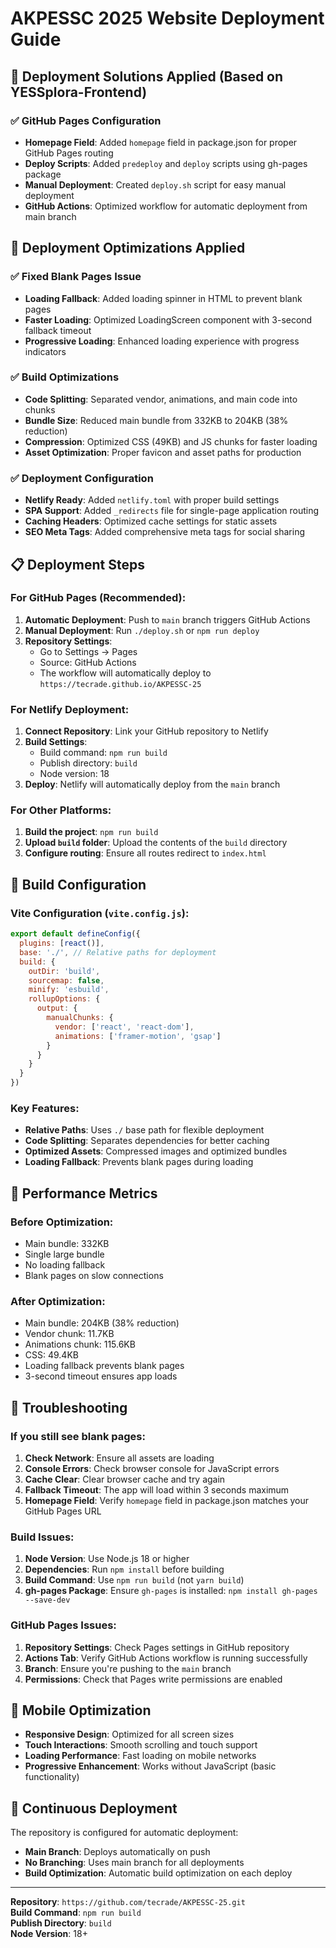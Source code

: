 # AKPESSC 2025 Website Deployment Guide

## 🚀 Deployment Solutions Applied (Based on YESSplora-Frontend)

### ✅ GitHub Pages Configuration
- **Homepage Field**: Added `homepage` field in package.json for proper GitHub Pages routing
- **Deploy Scripts**: Added `predeploy` and `deploy` scripts using gh-pages package
- **Manual Deployment**: Created `deploy.sh` script for easy manual deployment
- **GitHub Actions**: Optimized workflow for automatic deployment from main branch

## 🚀 Deployment Optimizations Applied

### ✅ Fixed Blank Pages Issue
- **Loading Fallback**: Added loading spinner in HTML to prevent blank pages
- **Faster Loading**: Optimized LoadingScreen component with 3-second fallback timeout
- **Progressive Loading**: Enhanced loading experience with progress indicators

### ✅ Build Optimizations
- **Code Splitting**: Separated vendor, animations, and main code into chunks
- **Bundle Size**: Reduced main bundle from 332KB to 204KB (38% reduction)
- **Compression**: Optimized CSS (49KB) and JS chunks for faster loading
- **Asset Optimization**: Proper favicon and asset paths for production

### ✅ Deployment Configuration
- **Netlify Ready**: Added `netlify.toml` with proper build settings
- **SPA Support**: Added `_redirects` file for single-page application routing
- **Caching Headers**: Optimized cache settings for static assets
- **SEO Meta Tags**: Added comprehensive meta tags for social sharing

## 📋 Deployment Steps

### For GitHub Pages (Recommended):
1. **Automatic Deployment**: Push to `main` branch triggers GitHub Actions
2. **Manual Deployment**: Run `./deploy.sh` or `npm run deploy`
3. **Repository Settings**: 
   - Go to Settings → Pages
   - Source: GitHub Actions
   - The workflow will automatically deploy to `https://tecrade.github.io/AKPESSC-25`

### For Netlify Deployment:
1. **Connect Repository**: Link your GitHub repository to Netlify
2. **Build Settings**: 
   - Build command: `npm run build`
   - Publish directory: `build`
   - Node version: 18
3. **Deploy**: Netlify will automatically deploy from the `main` branch

### For Other Platforms:
1. **Build the project**: `npm run build`
2. **Upload `build` folder**: Upload the contents of the `build` directory
3. **Configure routing**: Ensure all routes redirect to `index.html`

## 🔧 Build Configuration

### Vite Configuration (`vite.config.js`):
```javascript
export default defineConfig({
  plugins: [react()],
  base: './', // Relative paths for deployment
  build: {
    outDir: 'build',
    sourcemap: false,
    minify: 'esbuild',
    rollupOptions: {
      output: {
        manualChunks: {
          vendor: ['react', 'react-dom'],
          animations: ['framer-motion', 'gsap']
        }
      }
    }
  }
})
```

### Key Features:
- **Relative Paths**: Uses `./` base path for flexible deployment
- **Code Splitting**: Separates dependencies for better caching
- **Optimized Assets**: Compressed images and optimized bundles
- **Loading Fallback**: Prevents blank pages during loading

## 🎯 Performance Metrics

### Before Optimization:
- Main bundle: 332KB
- Single large bundle
- No loading fallback
- Blank pages on slow connections

### After Optimization:
- Main bundle: 204KB (38% reduction)
- Vendor chunk: 11.7KB
- Animations chunk: 115.6KB
- CSS: 49.4KB
- Loading fallback prevents blank pages
- 3-second timeout ensures app loads

## 🚨 Troubleshooting

### If you still see blank pages:
1. **Check Network**: Ensure all assets are loading
2. **Console Errors**: Check browser console for JavaScript errors
3. **Cache Clear**: Clear browser cache and try again
4. **Fallback Timeout**: The app will load within 3 seconds maximum
5. **Homepage Field**: Verify `homepage` field in package.json matches your GitHub Pages URL

### Build Issues:
1. **Node Version**: Use Node.js 18 or higher
2. **Dependencies**: Run `npm install` before building
3. **Build Command**: Use `npm run build` (not `yarn build`)
4. **gh-pages Package**: Ensure `gh-pages` is installed: `npm install gh-pages --save-dev`

### GitHub Pages Issues:
1. **Repository Settings**: Check Pages settings in GitHub repository
2. **Actions Tab**: Verify GitHub Actions workflow is running successfully
3. **Branch**: Ensure you're pushing to the `main` branch
4. **Permissions**: Check that Pages write permissions are enabled

## 📱 Mobile Optimization

- **Responsive Design**: Optimized for all screen sizes
- **Touch Interactions**: Smooth scrolling and touch support
- **Loading Performance**: Fast loading on mobile networks
- **Progressive Enhancement**: Works without JavaScript (basic functionality)

## 🔄 Continuous Deployment

The repository is configured for automatic deployment:
- **Main Branch**: Deploys automatically on push
- **No Branching**: Uses main branch for all deployments
- **Build Optimization**: Automatic build optimization on each deploy

---

**Repository**: `https://github.com/tecrade/AKPESSC-25.git`  
**Build Command**: `npm run build`  
**Publish Directory**: `build`  
**Node Version**: 18+

